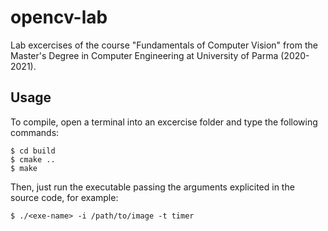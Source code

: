 # opencv-lab
Lab excercises of the course "Fundamentals of Computer Vision" from the Master's Degree in Computer Engineering at University of Parma (2020-2021).

## Usage
To compile, open a terminal into an excercise folder and type the following commands:
```
$ cd build
$ cmake ..
$ make
```

Then, just run the executable passing the arguments explicited in the source code, for example:
```
$ ./<exe-name> -i /path/to/image -t timer
```
